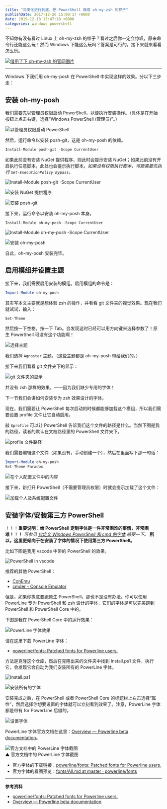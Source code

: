 ```yaml
---
title: "将美化进行到底，把 PowerShell 做成 oh-my-zsh 的样子"
publishDate: 2017-12-26 15:00:17 +0800
date: 2019-12-18 13:47:18 +0800
categories: windows powershell
---
```


不知你有没有看过 Linux 上 oh-my-zsh 的样子？看过之后你一定会惊叹，原来命令行还能这么玩！然而 Windows 下能这么玩吗？答案是可行的，接下来就来看看怎么玩。

[![借用了下 oh-my-zsh 的官网图片](/static/posts/2017-12-26-13-04-12.png)](https://github.com/robbyrussell/oh-my-zsh)

---

Windows 下我们用 oh-my-posh 在 PowerShell 中实现这样的效果。分以下三步走：

<p id="toc"></p>

## 安装 oh-my-posh

我们需要先以管理员权限启动 PowerShell，以便执行安装操作。（具体是在开始按钮上点击右键，选择“Windows PowerShell (管理员)”。）

![以管理员权限启动 PowerShell](/static/posts/2017-12-26-13-09-02.png)

然后，运行命令以安装 posh-git，这是 oh-my-posh 的依赖。

```powershell
Install-Module posh-git -Scope CurrentUser
```

如果此前没有安装 NuGet 提供程序，则此时会提示安装 NuGet；如果此前没有开启执行任意脚本，此处也会提示执行脚本。*如果没有权限执行脚本，可能需要先执行 `Set-ExecutionPolicy Bypass`。*

![Install-Module posh-git -Scope CurrentUser](/static/posts/2017-12-26-13-18-55.png)

![安装 NuGet 提供程序](/static/posts/2017-12-26-13-14-23.png)

![安装 posh-git](/static/posts/2017-12-26-13-17-03.png)

接下来，运行命令以安装 oh-my-posh 本身。

```powershell
Install-Module oh-my-posh -Scope CurrentUser
```

![Install-Module oh-my-posh -Scope CurrentUser](/static/posts/2017-12-26-13-18-16.png)

![安装 oh-my-posh](/static/posts/2017-12-26-13-17-16.png)

自此，oh-my-posh 安装完毕。

## 启用模组并设置主题

接下来，我们需要启用安装的模组。启用模组的命令是：

```powershell
Import-Module oh-my-posh
```

其实写本文主要就是想体验 zsh 的操作，并看看 git 文件夹的视觉效果。现在我们就试试，输入：

```powershell
Set-Theme
```

然后按一下空格，按一下 Tab。会发现这时已经可以用方向键来选择参数了！原生 PowerShell 可没有这个功能啊！

![选择主题](/static/posts/2017-12-26-13-27-38.png)

我们选择 `Agnoster` 主题。（这些主题都是 oh-my-posh 带给我们的。）

接下来我们看看 git 文件夹下的显示：

![git 文件夹的显示](/static/posts/2017-12-26-13-30-05.png)

并没有 zsh 那样的效果。——因为我们缺少专用的字体！

下一节我们会讲如何安装专为 zsh 效果设计的字体。

现在，我们需要让 PowerShell 每次启动的时候都能够加载这个模组，所以我们需要设置 profile 文件让它自动启用。

敲 `$profile` 可以让 PowerShell 告诉我们这个文件的路径是什么。当然下图是我的路径，读者的默认在文档路径里的 PowerShell 文件夹下。

![profile 文件路径](/static/posts/2017-12-26-13-21-46.png)

我们需要编辑这个文件（如果没有，手动创建一个），然后在里面写下那一句话：

```powershell
Import-Module oh-my-posh
Set-Theme Paradox
```

![在个人配置文件中的内容](/static/posts/2019-12-18-13-36-33.png)

接下来，新打开 PowerShell（不需要管理员权限）时就会提示加载了这个文件：

![加载个人及系统配置文件](/static/posts/2017-12-26-13-24-35.png)

## 安装字体/安装第三方 PowerShell

！！！**重要说明：给 PowerShell 定制字体是一件非常困难的事情，非常困难！！！** *可参见 [自定义 Windows PowerShell 和 cmd 的字体](/post/customize-fonts-of-command-window) 感受一下。* **所以，这里更倾向于在安装了字体的情况下使用第三方 PowerShell。**

比如下图是我用 vscode 中带的 PowerShell 的效果。

![PowerShell in vscode](/static/posts/2017-12-26-15-01-52.png)

推荐的其他 PowerShell：

- [ConEmu](https://www.fosshub.com/ConEmu.html)
- [cmder - Console Emulator](http://cmder.net/)

但是，如果你执意要跑原生 PowerShell，那也不是没有办法，你可以使用 PowerLine 专为 PowerShell 和 zsh 设计的字体，它们的字体是可以完美跑到 PowerShell 和 PowerShell Core 中的。

下图是我在 PowerShell Core 中的运行效果：

![PowerLine 字体效果](/static/posts/2019-12-18-13-47-07.png)

请在这里下载 PowerLine 字体：

- [powerline/fonts: Patched fonts for Powerline users.](https://github.com/powerline/fonts)

方法是克隆这个仓库，然后在克隆出来的文件夹中找到 Install.ps1 文件，执行它，会发现它会自动为我们安装所有的 PowerLine 字体。

![Install.ps1](/static/posts/2019-12-18-13-39-31.png)

![安装所有的字体](/static/posts/2019-12-18-13-41-05.png)

安装完成之后，在 PowerShell 或者 PowerShell Core 的标题栏上右击选择“属性”，然后选择你想要设置的字体就可以立刻看到效果了。注意，PowerLine 字体都是带有 for PowerLine 后缀的。

![设置字体](/static/posts/2019-12-18-13-45-44.png)

PowerLine 字体官方文档在这里：[Overview — Powerline beta documentation](https://powerline.readthedocs.io/en/master/overview.html)。

![官方文档中的 PowerLine 字体截图](/static/posts/2017-12-26-13-38-19.png)  
▲ 官方文档中的 PowerLine 字体截图

- 官方字体的下载链接：[powerline/fonts: Patched fonts for Powerline users.](https://github.com/powerline/fonts)
- 官方字体的看图预览：[fonts/All.md at master · powerline/fonts](https://github.com/powerline/fonts/blob/master/samples/All.md)

---

**参考资料**

- [powerline/fonts: Patched fonts for Powerline users.](https://github.com/powerline/fonts)
- [Overview — Powerline beta documentation](https://powerline.readthedocs.io/en/master/overview.html)
